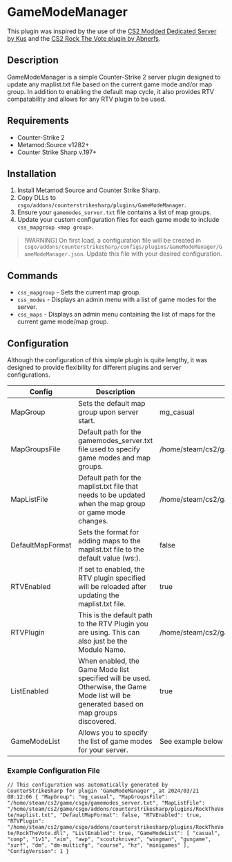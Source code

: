 # GameModeManager
This plugin was inspired by the use of the [CS2 Modded Dedicated Server by Kus](https://github.com/kus/cs2-modded-server) and the [CS2 Rock The Vote plugin by Abnerfs](https://github.com/abnerfs/cs2-rockthevote).

## Description
GameModeManager is a simple Counter-Strike 2 server plugin designed to update any maplist.txt file based on the current game mode and/or map group. In addition to enabling the default map cycle, it also provides RTV compatability and allows for any RTV plugin to be used.

## Requirements
- Counter-Strike 2
- Metamod:Source v1282+
- Counter Strike Sharp v.197+

## Installation
1. Install Metamod:Source and Counter Strike Sharp.
2. Copy DLLs to `csgo/addons/counterstrikesharp/plugins/GameModeManager`.
3. Ensure your `gamemodes_server.txt` file contains a list of map groups.
4. Update your custom configuration files for each game mode to include `css_mapgroup <map group>`.

> !WARNING]
> On first load, a configuration file will be created in `csgo/addons/counterstrikesharp/configs/plugins/GameModeManager/GameModeManager.json`.
> Update this file with your desired configuration.

## Commands

- `css_mapgroup` - Sets the current map group.
- `css_modes` - Displays an admin menu with a list of game modes for the server.
- `css_maps` - Displays an admin menu containing the list of maps for the current game mode/map group.

## Configuration
Although the configuration of this simple plugin is quite lengthy, it was designed to provide flexibility for different plugins and server configurations. 

| Config              | Description                                                                                                            | Default Value |
| ------------------- | ---------------------------------------------------------------------------------------------------------------------- | ------------- |
| MapGroup            | Sets the default map group upon server start.                                                                          | mg_casual     | 
| MapGroupsFile       | Default path for the gamemodes_server.txt file used to specify game modes and map groups.                              | /home/steam/cs2/game/csgo/gamemodes_server.txt |
| MapListFile         | Default path for the maplist.txt file that needs to be updated when the map group or game mode changes.                | /home/steam/cs2/game/csgo/addons/counterstrikesharp/plugins/RockTheVote/maplist.txt |
| DefaultMapFormat    | Sets the format for adding maps to the maplist.txt file to the default value (ws:<workshopid>).                        | false |
| RTVEnabled          | If set to enabled, the RTV plugin specified will be reloaded after updating the maplist.txt file.                      | true |
| RTVPlugin           | This is the default path to the RTV Plugin you are using. This can also just be the Module Name.                       | /home/steam/cs2/game/csgo/addons/counterstrikesharp/plugins/RockTheVote/RockTheVote.dll |
| ListEnabled         | When enabled, the Game Mode list specified will be used. Otherwise, the Game Mode list will be generated based on map groups discovered. | true |
| GameModeList        | Allows you to specify the list of game modes for your server.                                                          | See example below |


### Example Configuration File

`// This configuration was automatically generated by CounterStrikeSharp for plugin 'GameModeManager', at 2024/03/21 08:12:06
{
  "MapGroup": "mg_casual",
  "MapGroupsFile": "/home/steam/cs2/game/csgo/gamemodes_server.txt",
  "MapListFile": "/home/steam/cs2/game/csgo/addons/counterstrikesharp/plugins/RockTheVote/maplist.txt",
  "DefaultMapFormat": false,
  "RTVEnabled": true,
  "RTVPlugin": "/home/steam/cs2/game/csgo/addons/counterstrikesharp/plugins/RockTheVote/RockTheVote.dll",
  "ListEnabled": true,
  "GameModeList": [
    "casual",
    "comp",
    "1v1",
    "aim",
    "awp",
    "scoutzknivez",
    "wingman",
    "gungame",
    "surf",
    "dm",
    "dm-multicfg",
    "course",
    "hz",
    "minigames"
  ],
  "ConfigVersion": 1
}`
